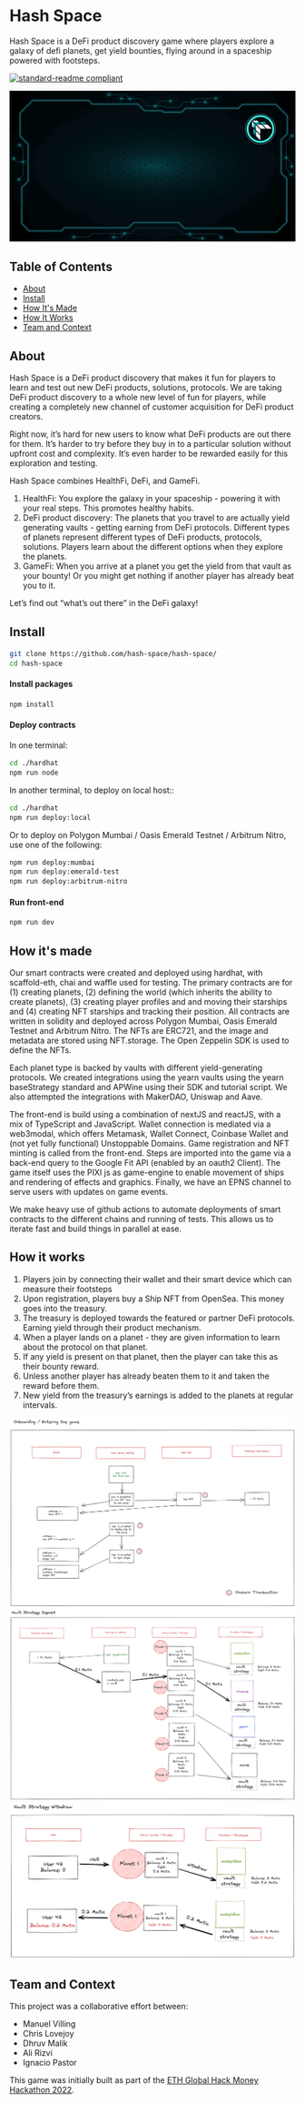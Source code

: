 # Hash Space

Hash Space is a DeFi product discovery game where players explore a galaxy of defi planets, get yield bounties, flying around in a spaceship powered with footsteps.

[![standard-readme compliant](https://img.shields.io/badge/readme%20style-standard-brightgreen.svg?style=flat-square)](https://github.com/RichardLitt/standard-readme)

![](./app/public/hash-space.gif)

## Table of Contents

- [About](#about)
- [Install](#install)
- [How It's Made](#how-its-made)
- [How It Works](#how-it-works)
- [Team and Context](#team-and-context)

## About

Hash Space is a DeFi product discovery that makes it fun for players to learn and test out new DeFi products, solutions, protocols. We are taking DeFi product discovery to a whole new level of fun for players, while creating a completely new channel of customer acquisition for DeFi product creators.

Right now, it’s hard for new users to know what DeFi products are out there for them. It’s harder to try before they buy in to a particular solution without upfront cost and complexity. It’s even harder to be rewarded easily for this exploration and testing.

Hash Space combines HealthFi, DeFi, and GameFi.

1. HealthFi: You explore the galaxy in your spaceship - powering it with your real steps. This promotes healthy habits.
2. DeFi product discovery: The planets that you travel to are actually yield generating vaults - getting earning from DeFi protocols. Different types of planets represent different types of DeFi products, protocols, solutions. Players learn about the different options when they explore the planets.
3. GameFi: When you arrive at a planet you get the yield from that vault as your bounty! Or you might get nothing if another player has already beat you to it.

Let’s find out “what’s out there” in the DeFi galaxy!

## Install

```sh
git clone https://github.com/hash-space/hash-space/
cd hash-space
```

#### Install packages

```sh
npm install
```

#### Deploy contracts

In one terminal:

```sh
cd ./hardhat
npm run node
```

In another terminal, to deploy on local host::

```sh
cd ./hardhat
npm run deploy:local
```

Or to deploy on Polygon Mumbai / Oasis Emerald Testnet / Arbitrum Nitro, use one of the following:

```sh
npm run deploy:mumbai
npm run deploy:emerald-test
npm run deploy:arbitrum-nitro
```

#### Run front-end

```sh
npm run dev
```

## How it's made

Our smart contracts were created and deployed using hardhat, with scaffold-eth, chai and waffle used for testing. The primary contracts are for (1) creating planets, (2) defining the world (which inherits the ability to create planets), (3) creating player profiles and and moving their starships and (4) creating NFT starships and tracking their position. All contracts are written in solidity and deployed across Polygon Mumbai, Oasis Emerald Testnet and Arbitrum Nitro. The NFTs are ERC721, and the image and metadata are stored using NFT.storage. The Open Zeppelin SDK is used to define the NFTs.

Each planet type is backed by vaults with different yield-generating protocols. We created integrations using the yearn vaults using the yearn baseStrategy standard and APWine using their SDK and tutorial script. We also attempted the integrations with MakerDAO, Uniswap and Aave.

The front-end is build using a combination of nextJS and reactJS, with a mix of TypeScript and JavaScript. Wallet connection is mediated via a web3modal, which offers Metamask, Wallet Connect, Coinbase Wallet and (not yet fully functional) Unstoppable Domains. Game registration and NFT minting is called from the front-end. Steps are imported into the game via a back-end query to the Google Fit API (enabled by an oauth2 Client). The game itself uses the PIXI js as game-engine to enable movement of ships and rendering of effects and graphics. Finally, we have an EPNS channel to serve users with updates on game events.

We make heavy use of github actions to automate deployments of smart contracts to the different chains and running of tests. This allows us to iterate fast and build things in parallel at ease.

## How it works

1. Players join by connecting their wallet and their smart device which can measure their footsteps
2. Upon registration, players buy a Ship NFT from OpenSea. This money goes into the treasury.
3. The treasury is deployed towards the featured or partner DeFi protocols. Earning yield through their product mechanism.
4. When a player lands on a planet - they are given information to learn about the protocol on that planet.
5. If any yield is present on that planet, then the player can take this as their bounty reward.
6. Unless another player has already beaten them to it and taken the reward before them.
7. New yield from the treasury’s earnings is added to the planets at regular intervals.

![](./app/public/Onboarding.png)
![](./app/public/Vault-Deposit.png)
![](./app/public/Vault-Withdraw.png)

## Team and Context

This project was a collaborative effort between:

- Manuel Villing
- Chris Lovejoy
- Dhruv Malik
- Ali Rizvi
- Ignacio Pastor

This game was initially built as part of the [ETH Global Hack Money Hackathon 2022](https://showcase.ethglobal.com/hackmoney2022/hash-space-fjy9k).

